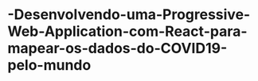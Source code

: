 # -Desenvolvendo-uma-Progressive-Web-Application-com-React-para-mapear-os-dados-do-COVID19-pelo-mundo